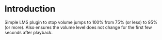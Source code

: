 Introduction
============

Simple LMS plugin to stop volume jumps to 100% from 75% (or less) to 95% (or more). Also ensures the volume level does not change for the first few seconds  after playback.
